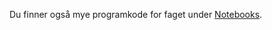Du finner også mye programkode for faget under [Notebooks](https://github.com/fagstoff/ProgMod/tree/master/Fagtekster/Notebooks).
